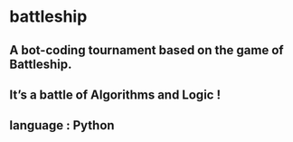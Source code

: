 # battleship

## A bot-coding tournament based on the game of Battleship.

## It’s a battle of Algorithms and Logic !

## language : Python

